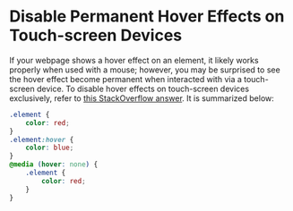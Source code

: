 # Disable Permanent Hover Effects on Touch-screen Devices

If your webpage shows a hover effect on an element, it likely works properly when used with a mouse; however, you may be surprised to see the hover effect become permanent when interacted with via a touch-screen device. To disable hover effects on touch-screen devices exclusively, refer to [this StackOverflow answer](https://stackoverflow.com/questions/17233804/how-to-prevent-sticky-hover-effects-for-buttons-on-touch-devices/54556732#54556732). It is summarized below:

```css
.element {
    color: red;
}
.element:hover {
    color: blue;
}
@media (hover: none) {
    .element {
        color: red;
    }
}
```